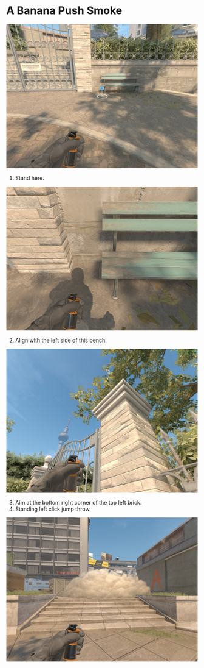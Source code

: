 # A Banana Push Smoke

![Spot](./pos.jpg)

1. Stand here.

![Align](./align.jpg)

2. Align with the left side of this bench.

![Aim](./aim.jpg)

3. Aim at the bottom right corner of the top left brick.
4. Standing left click jump throw.

![Result](./res.jpg)